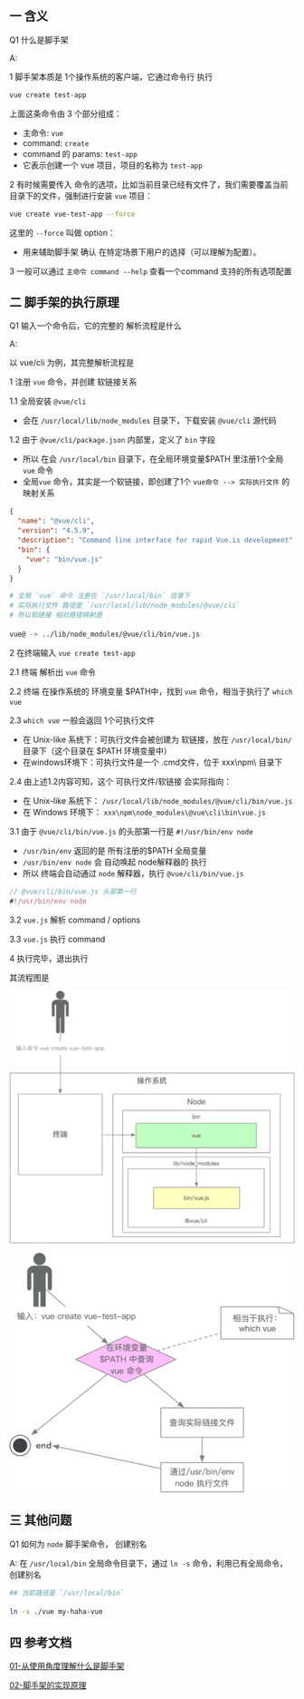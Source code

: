 
## 一 含义

Q1 什么是脚手架

A:

1 脚手架本质是 1个操作系统的客户端，它通过命令行 执行

```bash
vue create test-app
```

上面这条命令由 3 个部分组成：
  - 主命令: `vue`
  - command: `create`
  - command 的 params: `test-app`
  - 它表示创建一个 vue 项目，项目的名称为 `test-app`


2 有时候需要传入 命令的选项，比如当前目录已经有文件了，我们需要覆盖当前目录下的文件，强制进行安装 `vue` 项目：

```bash
vue create vue-test-app --force
```

这里的 `--force` 叫做 option：
  - 用来辅助脚手架 确认 在特定场景下用户的选择（可以理解为配置）。


3 一般可以通过 `主命令 command --help` 查看一个command 支持的所有选项配置



## 二 脚手架的执行原理

Q1 输入一个命令后，它的完整的 解析流程是什么

A:

以 vue/cli 为例，其完整解析流程是

1 注册 `vue` 命令，并创建 软链接关系

1.1 全局安装 `@vue/cli`
  - 会在  `/usr/local/lib/node_modules` 目录下，下载安装 `@vue/cli` 源代码
  
1.2 由于 `@vue/cli/package.json` 内部里，定义了 `bin` 字段
  - 所以 在会 `/usr/local/bin` 目录下，在全局环境变量$PATH 里注册1个全局 `vue` 命令
  - 全局`vue` 命令，其实是一个软链接，即创建了1个 `vue命令 --> 实际执行文件` 的映射关系

```json
{
  "name": "@vue/cli",
  "version": "4.5.9",
  "description": "Command line interface for rapid Vue.is development",
  "bin": {
    "vue": "bin/vue.js"
  }
}
```

```bash
# 全局 `vue` 命令 注册在 `/usr/local/bin` 目录下
# 实际执行文件 路径是 `/usr/local/lib/node_modules/@vue/cli`
# 所以软链接 相对路径映射是

vue@ -> ../lib/node_modules/@vue/cli/bin/vue.js
```


2 在终端输入 `vue create test-app` 

2.1 终端 解析出 `vue` 命令

2.2 终端 在操作系统的 环境变量 $PATH中，找到 `vue` 命令，相当于执行了 `which vue`

2.3 `which vue` 一般会返回 1个可执行文件
  - 在 Unix-like 系统下：可执行文件会被创建为 软链接，放在 `/usr/local/bin/` 目录下（这个目录在 $PATH 环境变量中）
  - 在windows环境下：可执行文件是一个 .cmd文件，位于 xxx\npm\ 目录下

2.4 由上述1.2内容可知，这个 可执行文件/软链接 会实际指向：
  - 在 Unix-like 系统下： `/usr/local/lib/node_modules/@vue/cli/bin/vue.js`
  - 在 Windows 环境下： `xxx\npm\node_modules\@vue\cli\bin\vue.js`


3.1 由于 `@vue/cli/bin/vue.js` 的头部第一行是 `#!/usr/bin/env node`
  - `/usr/bin/env` 返回的是 所有注册的$PATH 全局变量
  - `/usr/bin/env node` 会 自动唤起 node解释器的 执行
  - 所以 终端会自动通过 `node` 解释器，执行 `@vue/cli/bin/vue.js`

```js
// @vue/cli/bin/vue.js 头部第一行
#!/usr/bin/env node

```

3.2 `vue.js` 解析 command / options

3.3 `vue.js` 执行 command

4 执行完毕，退出执行


其流程图是

![命令行解析流程1](./img/3.1-命令行解析流程1.png)

![命令行解析流程2](./img/3.2-命令行解析流程2.png)


## 三 其他问题

Q1 如何为 `node` 脚手架命令， 创建别名

A:
在 `/usr/local/bin` 全局命令目录下，通过 `ln -s` 命令，利用已有全局命令， 创建别名

```bash
## 当前路径是 `/usr/local/bin`

ln -s ./vue my-haha-vue
```



## 四 参考文档

[01-从使用角度理解什么是脚手架](../P4.1-five-cli/1.2-cli-docs/1.4-从使用角度理解什么是脚手架.md)

[02-脚手架的实现原理](../P4.1-five-cli/1.2-cli-docs/1.5-脚手架的实现原理.md)
